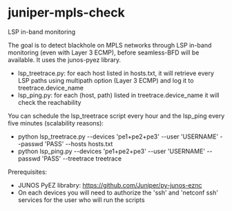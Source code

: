 juniper-mpls-check
==================

LSP in-band monitoring

The goal is to detect blackhole on MPLS networks through LSP in-band monitoring (even with Layer 3 ECMP), before seamless-BFD will be available.
It uses the junos-pyez library.

- lsp_treetrace.py: for each host listed in hosts.txt, it will retrieve every LSP paths using multipath option (Layer 3 ECMP) and log it to treetrace.device_name
- lsp_ping.py: for each (host, path) listed in treetrace.device_name it will check the reachability

You can schedule the lsp_treetrace script every hour and the lsp_ping every five minutes (scalability reasons):
  - python lsp_treetrace.py --devices 'pe1+pe2+pe3' --user 'USERNAME' --passwd 'PASS' --hosts hosts.txt
  - python lsp_ping.py --devices 'pe1+pe2+pe3' --user 'USERNAME' --passwd 'PASS' --treetrace treetrace

Prerequisites:
- JUNOS PyEZ librabry: https://github.com/Juniper/py-junos-eznc
- On each devices you will need to authorize the 'ssh' and 'netconf ssh' services for the user who will run the scripts
